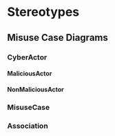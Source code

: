 # Stereotypes

## Misuse Case Diagrams

### CyberActor

#### MaliciousActor

#### NonMaliciousActor

### MisuseCase

### Association